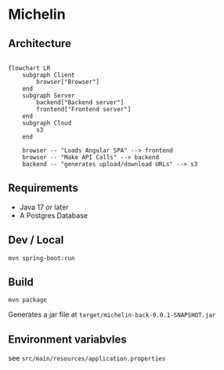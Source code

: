 # Michelin

## Architecture

```mermaid

flowchart LR
    subgraph Client
        browser["Browser"]
    end
    subgraph Server 
        backend["Backend server"]
        frontend["Frontend server"]
    end
    subgraph Cloud 
        s3
    end
    
    browser -- "Loads Angular SPA" --> frontend
    browser -- "Make API Calls" --> backend
    backend -- "generates upload/download URLs" --> s3
```

## Requirements

- Java 17 or later
- A Postgres Database

## Dev / Local

```mvn spring-boot:run```

## Build

```mvn package```

Generates a jar file at ```target/michelin-back-0.0.1-SNAPSHOT.jar```

## Environment variabvles

see ```src/main/resources/application.properties```
